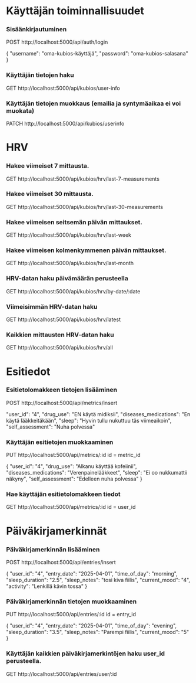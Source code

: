 # Käyttäjän toiminnallisuudet

### Sisäänkirjautuminen

POST http://localhost:5000/api/auth/login


{
  "username": "oma-kubios-käyttäjä",
  "password": "oma-kubios-salasana"
}


### Käyttäjän tietojen haku

GET http://localhost:5000/api/kubios/user-info


### Käyttäjän tietojen muokkaus (emailia ja syntymäaikaa ei voi muokata)

PATCH http://localhost:5000/api/kubios/userinfo

# HRV

### Hakee viimeiset 7 mittausta.

GET http://localhost:5000/api/kubios/hrv/last-7-measurements


### Hakee viimeiset 30 mittausta.

GET http://localhost:5000/api/kubios/hrv/last-30-measurements

### Hakee viimeisen seitsemän päivän mittaukset.

GET http://localhost:5000/api/kubios/hrv/last-week


### Hakee viimeisen kolmenkymmenen päivän mittaukset.

GET http://localhost:5000/api/kubios/hrv/last-month


### HRV-datan haku päivämäärän perusteella

GET http://localhost:5000/api/kubios/hrv/by-date/:date


### Viimeisimmän HRV-datan haku

GET http://localhost:5000/api/kubios/hrv/latest





### Kaikkien mittausten HRV-datan haku

GET http://localhost:5000/api/kubios/hrv/all



# Esitiedot

### Esitietolomakkeen tietojen lisääminen

POST http://localhost:5000/api/metrics/insert

  "user_id": "4",
  "drug_use": "EN käytä midiksii",
  "diseases_medications": "En käytä lääkkeitäkään",
  "sleep": "Hyvin tullu nukuttuu täs viimeaikoin",
  "self_assessment": "Nuha polvessa"


### Käyttäjän esitietojen muokkaaminen
PUT http://localhost:5000/api/metrics/:id id = metric_id

{
  "user_id": "4",
  "drug_use": "Alkanu käyttää kofeiinii",
  "diseases_medications": "Verenpainelääkkeet",
  "sleep": "Ei oo nukkumattii näkyny",
  "self_assessment": "Edelleen nuha polvessa"
}


### Hae käyttäjän esitietolomakkeen tiedot
GET  http://localhost:5000/api/metrics/:id id = user_id


# Päiväkirjamerkinnät

### Päiväkirjamerkinnän lisääminen

POST http://localhost:5000/api/entries/insert

{
 "user_id": "4",
 "entry_date": "2025-04-01",
 "time_of_day": "morning",
 "sleep_duration": "2.5",
 "sleep_notes": "tosi kiva fiilis",
 "current_mood": "4",
 "activity": "Lenkillä kävin tossa"
}


### Päiväkirjamerkinnän tietojen muokkaaminen

PUT http://localhost:5000/api/entries/:id  id = entry_id

{
 "user_id": "4",
 "entry_date": "2025-04-01",
 "time_of_day": "evening",
 "sleep_duration": "3.5",
 "sleep_notes": "Parempi fiilis",
 "current_mood": "5"
}


### Käyttäjän kaikkien päiväkirjamerkintöjen haku user_id perusteella.

GET  http://localhost:5000/api/entries/user/:id




